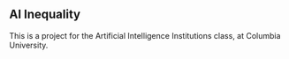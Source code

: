 ## AI Inequality

This is a project for the Artificial Intelligence Institutions class, at Columbia University.